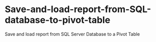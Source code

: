 # Save-and-load-report-from-SQL-database-to-pivot-table
Save and load report from SQL Server Database to a Pivot Table
